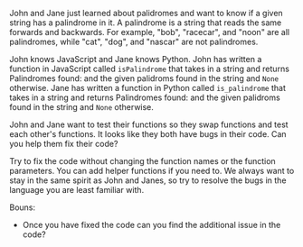 John and Jane just learned about palidromes and want to know if a given string has a palindrome in it. A palindrome is a string that reads the same forwards and backwards. For example, "bob", "racecar", and "noon" are all palindromes, while "cat", "dog", and "nascar" are not palindromes. 

John knows JavaScript and Jane knows Python. John has written a function in JavaScript called `isPalindrome` that takes in a string and returns Palindromes found: and the given palidroms found in the string and `None` otherwise. Jane has written a function in Python called `is_palindrome` that takes in a string and returns Palindromes found: and the given palidroms found in the string and `None` otherwise.

John and Jane want to test their functions so they swap functions and test each other's functions. It looks like they both have bugs in their code. Can you help them fix their code?

Try to fix the code without changing the function names or the function parameters. You can add helper functions if you need to. We always want to stay in the same spirit as John and Janes, so try to resolve the bugs in the language you are least familiar with.

Bouns:

- Once you have fixed the code can you find the additional issue in the code?